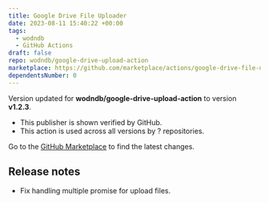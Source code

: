 ```yaml
---
title: Google Drive File Uploader
date: 2023-08-11 15:40:22 +00:00
tags:
  - wodndb
  - GitHub Actions
draft: false
repo: wodndb/google-drive-upload-action
marketplace: https://github.com/marketplace/actions/google-drive-file-uploader
dependentsNumber: 0
---
```


Version updated for **wodndb/google-drive-upload-action** to version **v1.2.3**.
- This publisher is shown verified by GitHub.
- This action is used across all versions by ? repositories.

Go to the [GitHub Marketplace](https://github.com/marketplace/actions/google-drive-file-uploader) to find the latest changes.

## Release notes

* Fix handling multiple promise for upload files.
